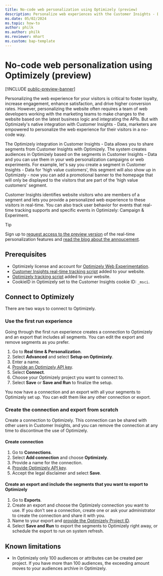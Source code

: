 ```yaml
---
title: No-code web personalization using Optimizely (preview)
description: Personalize web experiences with the Customer Insights - Data and Optimizely integration.
ms.date: 05/02/2024
ms.topic: how-to
author: philk
ms.author: philk
ms.reviewer: mhart
ms.custom: bap-template
---
```


# No-code web personalization using Optimizely (preview)

[!INCLUDE [public-preview-banner](includes/public-preview-banner.md)]

Personalizing the web experience for your visitors is critical to foster loyalty, increase engagement, enhance satisfaction, and drive higher conversion rates. However, personalizing the website often requires a team of web developers working with the marketing teams to make changes to the website based on the latest business logic and integrating the APIs. But with Optimizely's native integration with Customer Insights - Data, marketers are empowered to personalize the web experience for their visitors in a no-code way. 

The Optimizely integration in Customer Insights - Data allows you to share segments from Customer Insights with Optimizely. The system creates audiences in Optimizely based on the segments in Customer Insights – Data and you can use them in your web personalization campaigns or web experiments. For example, let's say you create a segment in Customer Insights - Data for 'high value customers', this segment will also show up in Optimizely - now you can add a promotional banner to the homepage that will only be displayed to the visitors that are part of the 'high value customers' segment. 

Customer Insights identifies website visitors who are members of a segment and lets you provide a personalized web experience to these visitors in real-time. You can also track user behavior for events that real-time tracking supports and specific events in Optimizely: Campaign & Experiment.

> [!TIP]
> Sign up to [request access to the preview version](https://forms.office.com/r/6NK6uj6f7f) of the real-time personalization features and [read the blog about the annoucement](https://cloudblogs.microsoft.com/dynamics365/?p=188733).

<!--video when live https://go.microsoft.com/fwlink/?linkid=2260871 -->

## Prerequisites

- Optimizely license and account for [Optimizely Web Experimentation](https://www.optimizely.com/products/experiment/web-experimentation/).
- [Customer Insights real-time tracking script](real-time-web-personalization.md) added to your website.
- [Optimizely tracking script](https://support.optimizely.com/hc/articles/4410284311565-Optimizely-Web-Experimentation-JavaScript-snippet) added to your website.
- CookieID in Optimizely set to the Customer Insights cookie ID: `_msci`.

## Connect to Optimizely

There are two ways to connect to Optimizely.

### Use the first run experience

Going through the first run experience creates a connection to Optimizely and an export that includes all segments. You can edit the export and remove segments as you prefer.

1. Go to **Real time & Personalization**.
1. Select **Advanced** and select **Setup on Optimizely**.
1. Enter a name.
1. [Provide an Optimizely API key](https://docs.developers.optimizely.com/web-experimentation/docs/personal-access-token).
1. Select **Connect**.
1. Choose your Optimizely project you want to connect to.
1. Select **Save** or **Save and Run** to finalize the setup.

You now have a connection and an export with all your segments to Optimizely set up. You can edit them like any other connection or export.

### Create the connection and export from scratch

Create a connection to Optimizely. This connection can be shared with other users in Customer Insights, and you can remove the connection at any time to discontinue the use of Optimizely.

#### Create connection

1. Go to **Connections**.
1. Select **Add connection** and choose **Optimizely**.
1. Provide a name for the connection.
1. [Provide Optimizely API key](https://docs.developers.optimizely.com/web-experimentation/docs/personal-access-token).
1. Accept the legal disclaimer and select **Save**.

#### Create an export and include the segments that you want to export to Optimizely

1. Go to **Exports**.
1. Create an export and choose the Optimizely connection you want to use. If you don't see a connection, create one or ask your administrator to create the connection and share it with you.
1. Name to your export and [provide the Optimizely Project ID](https://app.optimizely.com/v2/projects/1234567890/audiences).
1. Select **Save and Run** to export the segments to Optimizely right away, or schedule the export to run on system refresh.

## Known limitations

- In Optimizely only 100 audiences or attributes can be created per project. If you have more than 100 audiences, the exceeding amount moves to your audiences archive in Optimizely.
